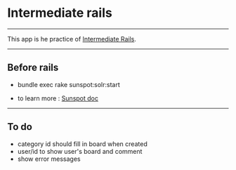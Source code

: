 # Intermediate rails #

---

This app is he practice of [Intermediate Rails](http://railsbridge-docs-zh-tw.herokuapp.com/intermediate-rails/).

---

## Before rails ##

* bundle exec rake sunspot:solr:start

* to learn more : [Sunspot doc](https://github.com/sunspot/sunspot)

---

## To do ##

* category id should fill in board when created
* user/id to show user's board and comment
* show error messages 
